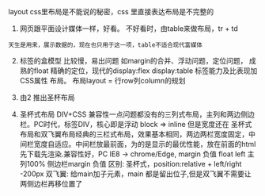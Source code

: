 layout
  css里布局是不能说的秘密，css 里直接表达布局是不完整的
  1. 网页跟平面设计媒体一样，好看。
    不好看时，由table来做布局，tr + td

    天生是用来，展示数据的，现在也只用于这一项，table不适合现代富媒体
  2. 标签的盒模型 比较慢，易出问题 
    如margin的合并、浮动问题，定位问题，
    成熟的float 精确的定位，现代的display:flex  display:table
    标签能力及比表现加CSS属性 布局。
    布局layout = 行row列column的规划

  3. 由2 推出圣杯布局

  4. 圣杯式布局 DIV+CSS 
    兼容性一点问题都没有的三列式布局，主列和两边侧边栏。PC时代，标签DIV，核心即是浮动 block => inline 但是宽度还在
    圣杯式布局和双飞翼布局经典的三栏式布局，效果基本相同，两边两栏宽度固定，中间栏宽度自适应。中间栏放最前面，为的是显示的最优性能，放在前面的html先下载先渲染.兼容性好，PC IE8 -> chrome/Edge,
    margin 负值 float left 主列100% 侧边栏margin 负值
    区别: 圣杯式，position:relative + left/right -200px
          双飞翼: 给main加子元素，main 都是留出位子,但是双飞翼不需要让两侧边栏再移位置了